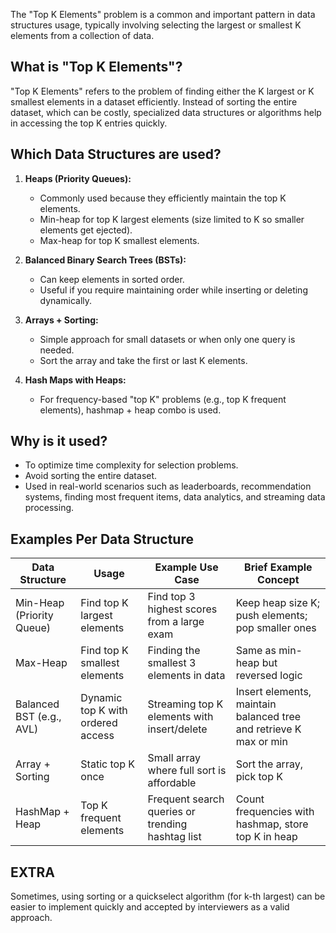 The "Top K Elements" problem is a common and important pattern in data structures usage, typically involving selecting the largest or smallest K elements from a collection of data.

## What is "Top K Elements"?

"Top K Elements" refers to the problem of finding either the K largest or K smallest elements in a dataset efficiently. Instead of sorting the entire dataset, which can be costly, specialized data structures or algorithms help in accessing the top K entries quickly.

## Which Data Structures are used?

1. **Heaps (Priority Queues):**

   - Commonly used because they efficiently maintain the top K elements.
   - Min-heap for top K largest elements (size limited to K so smaller elements get ejected).
   - Max-heap for top K smallest elements.

2. **Balanced Binary Search Trees (BSTs):**

   - Can keep elements in sorted order.
   - Useful if you require maintaining order while inserting or deleting dynamically.

3. **Arrays + Sorting:**

   - Simple approach for small datasets or when only one query is needed.
   - Sort the array and take the first or last K elements.

4. **Hash Maps with Heaps:**
   - For frequency-based "top K" problems (e.g., top K frequent elements), hashmap + heap combo is used.

## Why is it used?

- To optimize time complexity for selection problems.
- Avoid sorting the entire dataset.
- Used in real-world scenarios such as leaderboards, recommendation systems, finding most frequent items, data analytics, and streaming data processing.

## Examples Per Data Structure

| Data Structure            | Usage                             | Example Use Case                                 | Brief Example Concept                                             |
| ------------------------- | --------------------------------- | ------------------------------------------------ | ----------------------------------------------------------------- |
| Min-Heap (Priority Queue) | Find top K largest elements       | Find top 3 highest scores from a large exam      | Keep heap size K; push elements; pop smaller ones                 |
| Max-Heap                  | Find top K smallest elements      | Finding the smallest 3 elements in data          | Same as min-heap but reversed logic                               |
| Balanced BST (e.g., AVL)  | Dynamic top K with ordered access | Streaming top K elements with insert/delete      | Insert elements, maintain balanced tree and retrieve K max or min |
| Array + Sorting           | Static top K once                 | Small array where full sort is affordable        | Sort the array, pick top K                                        |
| HashMap + Heap            | Top K frequent elements           | Frequent search queries or trending hashtag list | Count frequencies with hashmap, store top K in heap               |

## EXTRA

Sometimes, using sorting or a quickselect algorithm (for k-th largest) can be easier to implement quickly and accepted by interviewers as a valid approach.
